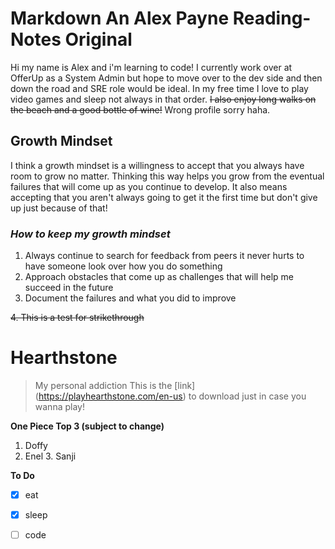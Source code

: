 # Markdown An Alex Payne Reading-Notes Original

Hi my name is Alex and i'm learning to code! I currently work over at OfferUp as a System Admin but hope to move over to the dev side and then down the road and SRE role would be ideal. In my free time I love to play video games and sleep not always in that order. ~~I also enjoy long walks on the beach and a good bottle of wine!~~ Wrong profile sorry haha. 

## **Growth Mindset**

I think a growth mindset is a willingness to accept that you always have room to grow no matter. Thinking this way helps you grow from the eventual failures that will come up as you continue to develop. It also means accepting that you aren't always going to get it the first time but don't give up just because of that!

### _How to keep my growth mindset_
1. Always continue to search for feedback from peers it never hurts to have someone look over how you do something
2. Approach obstacles that come up as challenges that will help me succeed in the future
3. Document the failures and what you did to improve

~~4. This is a test for strikethrough~~

# **Hearthstone**
> My personal addiction
This is the [link] (https://playhearthstone.com/en-us) to download just in case you wanna play! 

**One Piece Top 3 (subject to change)**
1. Doffy
  2. Enel
    3. Sanji

**To Do**
- [x] eat
- [x] sleep
- [ ] code

